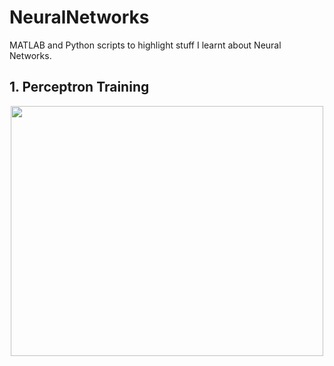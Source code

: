 # NeuralNetworks
MATLAB and Python scripts to highlight stuff I learnt about Neural Networks.

## 1. Perceptron Training
<p align="center">
<img src="https://github.com/bhavisheythapar/NeuralNetworks/blob/main/perceptron.gif " width="500" height="400" />
</p>
